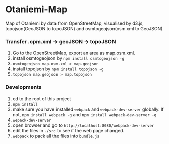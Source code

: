 # Otaniemi-Map
Map of Otaniemi by data from OpenStreetMap, visualised by d3.js, topojson(GeoJSON to topoJSON) and osmtogeojson(osm.xml to GeoJSON)

### Transfer .opm.xml -> geoJSON -> topoJSON
1. Go to the OpenStreetMap, export an area as map.osm.xml.
2. install osmtogeojson by `npm install osmtogeojson -g`
3. `osmtogeojson map.osm.xml > map.geojson`
4. install topojson by `npm install topojson -g`
5. `topojson map.geojson > map.topojson`

### Developments
1. cd to the root of this project
2. `npm install`
3. make sure you have installed `webpack` and `webpack-dev-server` globally. If not, `npm install webpack -g` and `npm install webpack-dev-server -g`
4. `wepack-dev-server`
5. open browser and go to `http://localhost:8080/webpack-dev-server`
6. edit the files in `./src` to see if the web page changed.
7. `webpack` to pack all the files into `bundle.js` 